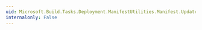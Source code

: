 ```yaml
---
uid: Microsoft.Build.Tasks.Deployment.ManifestUtilities.Manifest.UpdateFileInfo(System.String)
internalonly: False
---
```

